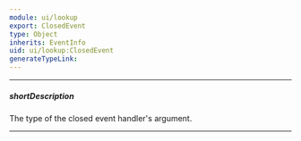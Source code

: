 ```yaml
---
module: ui/lookup
export: ClosedEvent
type: Object
inherits: EventInfo
uid: ui/lookup:ClosedEvent
generateTypeLink: 
---
```

---
##### shortDescription
The type of the closed event handler's argument.

---
<!-- Description goes here -->